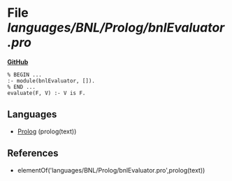 # File _languages/BNL/Prolog/bnlEvaluator.pro_
**[GitHub](https://github.com/softlang/yas/blob/master/languages/BNL/Prolog/bnlEvaluator.pro)**
```
% BEGIN ...
:- module(bnlEvaluator, []).
% END ...
evaluate(F, V) :- V is F.
```

## Languages
* [Prolog](../languages/Prolog.md) (prolog(text))

## References
* elementOf('languages/BNL/Prolog/bnlEvaluator.pro',prolog(text))
